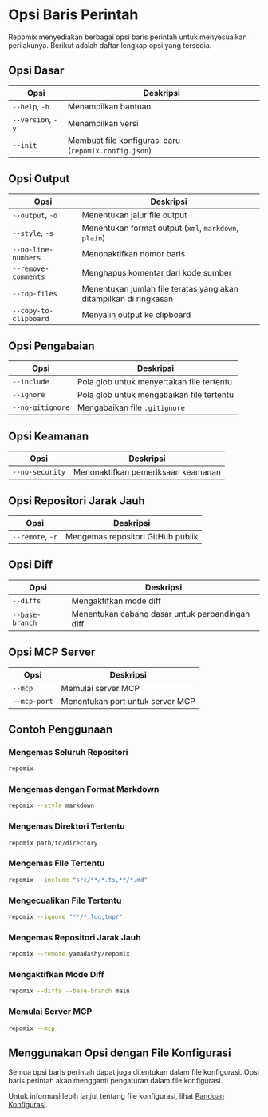 # Opsi Baris Perintah


Repomix menyediakan berbagai opsi baris perintah untuk menyesuaikan perilakunya. Berikut adalah daftar lengkap opsi yang tersedia.

## Opsi Dasar

| Opsi | Deskripsi |
|------|-----------|
| `--help`, `-h` | Menampilkan bantuan |
| `--version`, `-v` | Menampilkan versi |
| `--init` | Membuat file konfigurasi baru (`repomix.config.json`) |

## Opsi Output

| Opsi | Deskripsi |
|------|-----------|
| `--output`, `-o` | Menentukan jalur file output |
| `--style`, `-s` | Menentukan format output (`xml`, `markdown`, `plain`) |
| `--no-line-numbers` | Menonaktifkan nomor baris |
| `--remove-comments` | Menghapus komentar dari kode sumber |
| `--top-files` | Menentukan jumlah file teratas yang akan ditampilkan di ringkasan |
| `--copy-to-clipboard` | Menyalin output ke clipboard |

## Opsi Pengabaian

| Opsi | Deskripsi |
|------|-----------|
| `--include` | Pola glob untuk menyertakan file tertentu |
| `--ignore` | Pola glob untuk mengabaikan file tertentu |
| `--no-gitignore` | Mengabaikan file `.gitignore` |

## Opsi Keamanan

| Opsi | Deskripsi |
|------|-----------|
| `--no-security` | Menonaktifkan pemeriksaan keamanan |

## Opsi Repositori Jarak Jauh

| Opsi | Deskripsi |
|------|-----------|
| `--remote`, `-r` | Mengemas repositori GitHub publik |

## Opsi Diff

| Opsi | Deskripsi |
|------|-----------|
| `--diffs` | Mengaktifkan mode diff |
| `--base-branch` | Menentukan cabang dasar untuk perbandingan diff |

## Opsi MCP Server

| Opsi | Deskripsi |
|------|-----------|
| `--mcp` | Memulai server MCP |
| `--mcp-port` | Menentukan port untuk server MCP |

## Contoh Penggunaan

### Mengemas Seluruh Repositori

```bash
repomix
```

### Mengemas dengan Format Markdown

```bash
repomix --style markdown
```

### Mengemas Direktori Tertentu

```bash
repomix path/to/directory
```

### Mengemas File Tertentu

```bash
repomix --include "src/**/*.ts,**/*.md"
```

### Mengecualikan File Tertentu

```bash
repomix --ignore "**/*.log,tmp/"
```

### Mengemas Repositori Jarak Jauh

```bash
repomix --remote yamadashy/repomix
```

### Mengaktifkan Mode Diff

```bash
repomix --diffs --base-branch main
```

### Memulai Server MCP

```bash
repomix --mcp
```

## Menggunakan Opsi dengan File Konfigurasi

Semua opsi baris perintah dapat juga ditentukan dalam file konfigurasi. Opsi baris perintah akan mengganti pengaturan dalam file konfigurasi.

Untuk informasi lebih lanjut tentang file konfigurasi, lihat [Panduan Konfigurasi](configuration.md).
